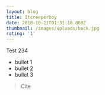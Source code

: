 ```yaml
---
layout: blog
title: Itcreeperboy
date: 2018-10-21T01:31:18.868Z
thumbnail: /images/uploads/back.jpg
rating: '1'
---
```

Test 234

* bullet 1
* bullet 2
* bullet 3

> Cite
>
>
